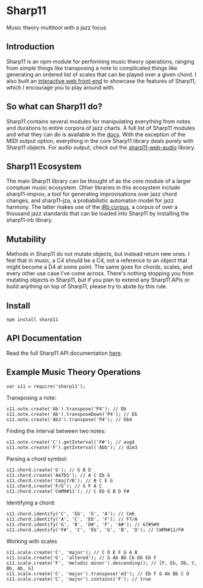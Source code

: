 # Sharp11
Music theory multitool with a jazz focus

## Introduction
Sharp11 is an npm module for performing music theory operations, ranging from simple things like transposing a note to complicated things like generating an ordered list of scales that can be played over a given chord.  I also built an [interactive web front-end](http://julianrosenblum.com/sharp11-client) to showcase the features of Sharp11, which I encourage you to play around with.

## So what can Sharp11 do?
Sharp11 contains several modules for manipulating everything from notes and durations to entire corpora of jazz charts.  A full list of Sharp11 modules and what they can do is available in the [docs](https://github.com/jsrmath/sharp11/blob/master/docs).  With the exception of the MIDI output option, everything in the core Sharp11 library deals purely with Sharp11 objects.  For audio output, check out the [sharp11-web-audio](https://github.com/jsrmath/sharp11-web-audio) library.

## Sharp11 Ecosystem
The main Sharp11 library can be thought of as the core module of a larger comptuer music ecosystem.  Other libraries in this ecosystem include sharp11-improv, a tool for generating improvisations over jazz chord changes, and sharp11-jza, a probabilistic automaton model for jazz harmony.  The latter makes use of the [iRb corpus](https://musiccog.ohio-state.edu/home/index.php/iRb_Jazz_Corpus), a corpus of over a thousand jazz standards that can be loaded into Sharp11 by installing the sharp11-irb library.

## Mutability
Methods in Sharp11 do not mutate objects, but instead return new ones.  I feel that in music, a C4 should be a C4, not a reference to an object that might become a D4 at some point.  The same goes for chords, scales, and every other use case I've come across.  There's nothing stopping you from mutating objects in Sharp11, but if you plan to extend any Sharp11 APIs or build anything on top of Sharp11, please try to abide by this rule.

## Install
`npm install sharp11`

## API Documentation
Read the full Sharp11 API documentation [here](https://github.com/jsrmath/sharp11/blob/master/docs).

## Example Music Theory Operations
`var s11 = require('sharp11');`

Transposing a note:

```
s11.note.create('Ab').transpose('P4'); // Db
s11.note.create('Ab').transposeDown('P4'); // Eb
s11.note.create('Ab3').transpose('P4'); // Db4
```

Finding the interval between two notes:

```
s11.note.create('C').getInterval('F#'); // aug4
s11.note.create('F').getInterval('Abb'); // dim3
```

Parsing a chord symbol:
```
s11.chord.create('G'); // G B D
s11.chord.create('Am7b5'); // A C Eb G
s11.chord.create('Cmaj7/B'); // B C E G
s11.chord.create('F/G'); // G F A C
s11.chord.create('CmM9#11'); // C Eb G B D F#
```

Identifying a chord:
```
s11.chord.identify('C', 'Eb', 'G', 'A'); // Cm6
s11.chord.identify('A', 'C', 'Eb', 'F'); // F7/A
s11.chord.identify('G', 'B', 'D#', 'F', 'A#'); // G7#5#9
s11.chord.identify('F#', 'C', 'Eb', 'G', 'B', 'D'); // CmM9#11/F#
```

Working with scales
```
s11.scale.create('C', 'major'); // C D E F G A B
s11.scale.create('G', 'altered'); // G Ab Bb Cb Db Eb F
s11.scale.create('F', 'melodic minor').descending(); // [F, Eb, Db, C, Bb, Ab, G]
s11.scale.create('C', 'major').transpose('m3'); // Eb F G Ab Bb C D
s11.scale.create('C', 'major').contains('F'); // true
```
